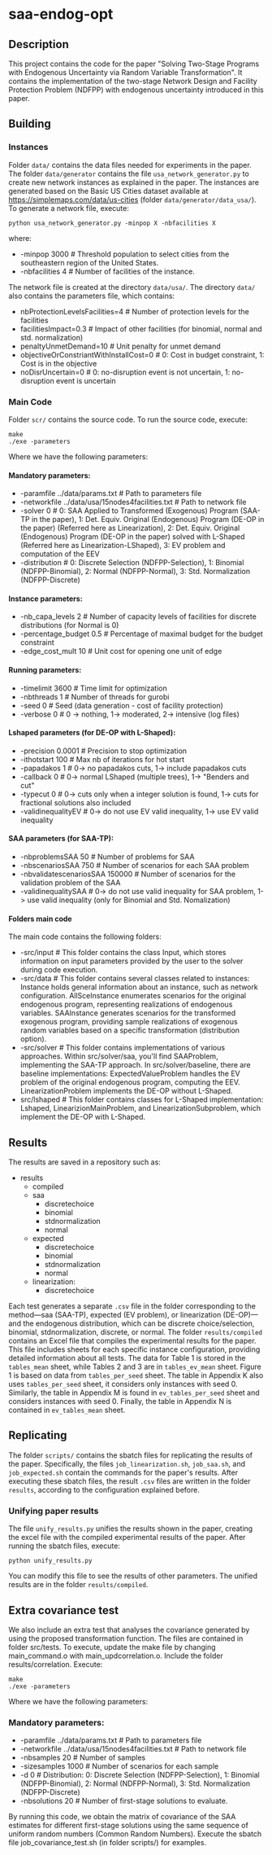 # saa-endog-opt

## Description

This project contains the code for the paper "Solving Two-Stage Programs with Endogenous
Uncertainty via Random Variable Transformation". It contains the implementation of the two-stage Network Design and Facility Protection Problem (NDFPP) with endogenous uncertainty introduced in this paper.

## Building

### Instances

Folder `data/` contains the data files needed for experiments in the paper. The folder `data/generator` contains the file `usa_network_generator.py` to create new network instances as explained in the paper. The instances are generated based on the Basic US Cities dataset available at https://simplemaps.com/data/us-cities (folder `data/generator/data_usa/`). To generate a network file, execute:

```
python usa_network_generator.py -minpop X -nbfacilities X
```

where:
- -minpop 3000                             # Threshold population to select cities from the southeastern region of the United States. 
- -nbfacilities 4                          # Number of facilities of the instance.

The network file is created at the directory `data/usa/`. The directory `data/` also contains the parameters file, which contains:

- nbProtectionLevelsFacilities=4           # Number of protection levels for the facilities  
- facilitiesImpact=0.3                     # Impact of other facilities (for binomial, normal and std. normalization) 
- penaltyUnmetDemand=10                    # Unit penalty for unmet demand 
- objectiveOrConstriantWithInstallCost=0   # 0: Cost in budget constraint, 1: Cost is in the objective 
- noDisrUncertain=0                        # 0: no-disruption event is not uncertain, 1: no-disruption event is uncertain

### Main Code 

Folder `scr/` contains the source code. To run the source code, execute:

```
make 
./exe -parameters
```

Where we have the following parameters:

#### Mandatory parameters: 
- -paramfile ../data/params.txt                    # Path to parameters file
- -networkfile ../data/usa/15nodes4facilities.txt  # Path to network file 
- -solver 0                                             # 0: SAA Applied to Transformed (Exogenous) Program (SAA-TP in the paper), 1: Det. Equiv. Original (Endogenous) Program (DE-OP in the paper) (Referred here as Linearization), 2: Det. Equiv. Original (Endogenous) Program (DE-OP in the paper) solved with L-Shaped (Referred here as Linearization-LShaped), 3: EV problem and computation of the EEV
- -distribution                                        # 0: Discrete Selection (NDFPP-Selection), 1: Binomial (NDFPP-Binomial), 2: Normal (NDFPP-Normal), 3: Std. Normalization (NDFPP-Discrete)

#### Instance parameters: 
- -nb_capa_levels 2        # Number of capacity levels of facilities for discrete distributions (for Normal is 0)
- -percentage_budget 0.5   # Percentage of maximal budget for the budget constraint 
- -edge_cost_mult  10      # Unit cost for opening one unit of edge 

#### Running parameters:
- -timelimit 3600          # Time limit for optimization 
- -nbthreads 1             # Number of threads for gurobi 
- -seed 0                  # Seed (data generation - cost of facility protection) 
- -verbose 0               # 0 -> nothing, 1-> moderated, 2-> intensive (log files)

#### Lshaped parameters (for DE-OP with L-Shaped): 
- -precision 0.0001     # Precision to stop optimization 
- -ithotstart 100       # Max nb of iterations for hot start 
- -papadakos 1          # 0-> no papadakos cuts, 1-> include papadakos cuts 
- -callback 0           # 0-> normal LShaped (multiple trees), 1-> "Benders and cut" 
- -typecut 0            # 0-> cuts only when a integer solution is found, 1-> cuts for fractional solutions also included 
- -validinequalityEV    # 0-> do not use EV valid inequality, 1-> use EV valid inequality 

#### SAA parameters (for SAA-TP): 
- -nbproblemsSAA 50                 # Number of problems for SAA 
- -nbscenariosSAA 750               # Number of scenarios for each SAA problem 
- -nbvalidatescenariosSAA 150000    # Number of scenarios for the validation problem of the SAA 
- -validinequalitySAA               # 0-> do not use valid inequality for SAA problem, 1-> use valid inequality (only for Binomial and Std. Nomalization)

#### Folders main code

The main code contains the following folders:

- -src/input # This folder contains the class Input, which stores information on input parameters provided by the user to the solver during code execution.
- -src/data  # This folder contains several classes related to instances: Instance holds general information about an instance, such as network configuration. AllSceInstance enumerates scenarios for the original endogenous program, representing realizations of endogenous variables. SAAInstance generates scenarios for the transformed exogenous program, providing sample realizations of exogenous random variables based on a specific transformation (distribution option).
- -src/solver # This folder contains implementations of various approaches. Within src/solver/saa, you'll find SAAProblem, implementing the SAA-TP approach. In src/solver/baseline, there are baseline implementations: ExpectedValueProblem handles the EV problem of the original endogenous program, computing the EEV. LinearizationProblem implements the DE-OP without L-Shaped.
- src/lshaped # This folder contains classes for L-Shaped implementation: Lshaped, LinearizionMainProblem, and LinearizationSubproblem, which implement the DE-OP with L-Shaped.

## Results

The results are saved in a repository such as: 

- results
    - compiled 
    - saa 
        - discretechoice 
        - binomial 
        - stdnormalization 
        - normal
    - expected 
        - discretechoice 
        - binomial 
        - stdnormalization 
        - normal 
    - linearization: 
        - discretechoice

Each test generates a separate `.csv` file in the folder corresponding to the method—saa (SAA-TP), expected (EV problem), or linearization (DE-OP)—and the endogenous distribution, which can be discrete choice/selection, binomial, stdnormalization, discrete, or normal. The folder `results/compiled` contains an Excel file that compiles the experimental results for the paper. This file includes sheets for each specific instance configuration, providing detailed information about all tests. The data for Table 1 is stored in the `tables_mean` sheet, while Tables 2 and 3 are in `tables_ev_mean` sheet. Figure 1 is based on data from `tables_per_seed` sheet. The table in Appendix K also uses `tables_per_seed` sheet, it considers only instances with seed 0. Similarly, the table in Appendix M is found in `ev_tables_per_seed` sheet and considers instances with seed 0. Finally, the table in Appendix N is contained in `ev_tables_mean` sheet.

## Replicating

The folder `scripts/` contains the sbatch files for replicating the results of the paper. Specifically, the files `job_linearization.sh`, `job_saa.sh`, and `job_expected.sh` contain the commands for the paper's results. After executing these sbatch files, the result `.csv` files are written in the folder `results`, according to the configuration explained before.
        
### Unifying paper results

The file `unify_results.py` unifies the results shown in the paper, creating the excel file with the compiled experimental results of the paper. After running the sbatch files, execute:

```
python unify_results.py
```

You can modify this file to see the results of other parameters. The unified results are in the folder `results/compiled`.

## Extra covariance test

We also include an extra test that analyses the covariance generated by using the proposed transformation function. The files are contained in folder src/tests. To execute, update the make file by changing main_command.o with main_updcorrelation.o. Include the folder results/correlation. Execute:

```
make
./exe -parameters
```
Where we have the following parameters:

### Mandatory parameters:
- -paramfile ../data/params.txt                        # Path to parameters file
- -networkfile ../data/usa/15nodes4facilities.txt      # Path to network file 
- -nbsamples 20                                        # Number of samples
- -sizesamples 1000                                    # Number of scenarios for each sample
- -d 0                                                 # Distribution: 0: Discrete Selection (NDFPP-Selection), 1: Binomial (NDFPP-Binomial), 2: Normal (NDFPP-Normal), 3: Std. Normalization (NDFPP-Discrete)
- -nbsolutions 20                                      # Number of first-stage solutions to evaluate.

By running this code, we obtain the matrix of covariance of the SAA estimates for different first-stage solutions using the same sequence of uniform random numbers (Common Random Numbers). Execute the sbatch file job_covariance_test.sh (in folder scripts/) for examples.
